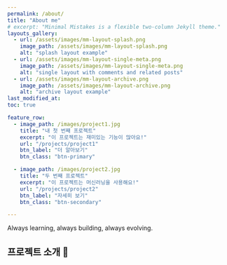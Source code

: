 ```yaml
---
permalink: /about/
title: "About me"
# excerpt: "Minimal Mistakes is a flexible two-column Jekyll theme."
layouts_gallery:
  - url: /assets/images/mm-layout-splash.png
    image_path: /assets/images/mm-layout-splash.png
    alt: "splash layout example"
  - url: /assets/images/mm-layout-single-meta.png
    image_path: /assets/images/mm-layout-single-meta.png
    alt: "single layout with comments and related posts"
  - url: /assets/images/mm-layout-archive.png
    image_path: /assets/images/mm-layout-archive.png
    alt: "archive layout example"
last_modified_at: 
toc: true

feature_row:
  - image_path: /images/project1.jpg
    title: "내 첫 번째 프로젝트"
    excerpt: "이 프로젝트는 재미있는 기능이 많아요!"
    url: "/projects/project1"
    btn_label: "더 알아보기"
    btn_class: "btn-primary"

  - image_path: /images/project2.jpg
    title: "두 번째 프로젝트"
    excerpt: "이 프로젝트는 머신러닝을 사용해요!"
    url: "/projects/project2"
    btn_label: "자세히 보기"
    btn_class: "btn-secondary"

---
```


Always learning, always building, always evolving.

## 프로젝트 소개 🚀
<!-- {% include feature_row %} --> 
